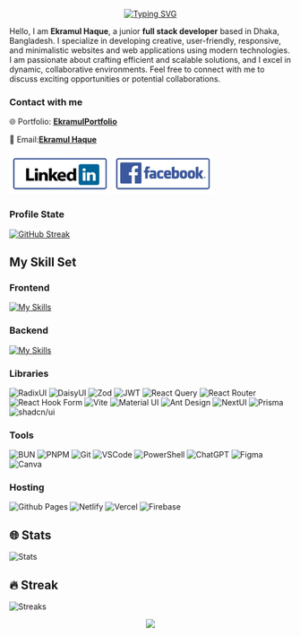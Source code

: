 <p align="center" width="500px">
 <a href="https://git.io/typing-svg"><img src="https://readme-typing-svg.demolab.com?font=Space+Grotesk&pause=1000&color=4078C0&center=true&vCenter=true&random=false&width=450&lines=Welcome+to+my+GitHub+profile+%F0%9F%98%87;Happy+to+see+you+here+%F0%9F%98%80;Specializing+in+Full+Stack+Development+%F0%9F%92%BB;Building+Creative+and+Responsive+Web+Apps+%F0%9F%8C%90;Let's+Collaborate+on+Amazing+Projects+%F0%9F%A4%9D;Feel+Free+to+Reach+Out+%F0%9F%A4%97;Have+a+Great+Day+%F0%9F%98%8A" alt="Typing SVG" /></a>
</p>

Hello, I am **Ekramul Haque**, a junior **full stack developer** based in Dhaka, Bangladesh. I specialize in developing creative, user-friendly, responsive, and minimalistic websites and web applications using modern technologies. I am passionate about crafting efficient and scalable solutions, and I excel in dynamic, collaborative environments. Feel free to connect with me to discuss exciting opportunities or potential collaborations.

<!-- [![Typing SVG](https://readme-typing-svg.herokuapp.com?font=JetBrains+Mono&pause=1000&color=2563EB&center=true&vCenter=true&random=false&width=435&lines=Welcome+to+my+profile!;Nice+to+see+you+here+%F0%9F%91%8B;Feel+free+to+explore+and+connect!)](https://git.io/typing-svg) -->

### Contact with me
🌐 Portfolio: [**EkramulPortfolio**](https://ekramu-portfolio.vercel.app/)

📧 Email:[**Ekramul Haque**](mdekramulhassan168@gmail.com)

<p align="">
  <a href="https://www.linkedin.com/md-ekramul-haque-7ba46632a" target="_blank"><img height="75" src="https://raw.githubusercontent.com/rocktohq/rocktohq/main/assets/images/linkedin.png" /></a>
  <a href="https://www.facebook.com/ekramulhassan28/" target="_blank"><img height="75" src="https://raw.githubusercontent.com/rocktohq/rocktohq/main/assets/images/facebook.png" /></a>
</p>

### Profile State

[![GitHub Streak](https://github-readme-streak-stats.herokuapp.com?user=mohinranait&theme=violet-punch&border_radius=4&mode=weekly)](https://git.io/streak-stats)

## My Skill Set

### Frontend

[![My Skills](https://skillicons.dev/icons?i=javascript,typescript,react,redux,tailwind,bootstrap,html,css&perline=6)](https://skillicons.dev)

### Backend

[![My Skills](https://skillicons.dev/icons?i=nodejs,express,mongodb,postgresql&perline=4)](https://skillicons.dev)

### Libraries
<div>
  <img src="https://img.shields.io/badge/radix%20ui-161618.svg?style=for-the-badge&logo=radix-ui&logoColor=white" alt="RadixUI">
  <img src="https://img.shields.io/badge/daisyui-5A0EF8?style=for-the-badge&logo=daisyui&logoColor=white" alt="DaisyUI">
  <img src="https://img.shields.io/badge/zod-%233068b7.svg?style=for-the-badge&logo=zod&logoColor=white" alt="Zod">
  <img src="https://img.shields.io/badge/JWT-black?style=for-the-badge&logo=JSON%20web%20tokens" alt="JWT">
  <img src="https://img.shields.io/badge/-React%20Query-FF4154?style=for-the-badge&logo=react%20query&logoColor=white" alt="React Query">
  <img src="https://img.shields.io/badge/React_Router-CA4245?style=for-the-badge&logo=react-router&logoColor=white" alt="React Router">
  <img src="https://img.shields.io/badge/React%20Hook%20Form-%23EC5990.svg?style=for-the-badge&logo=reacthookform&logoColor=white" alt="React Hook Form">
  <img src="https://img.shields.io/badge/vite-%23646CFF.svg?style=for-the-badge&logo=vite&logoColor=white" alt="Vite">
  <img src="https://img.shields.io/badge/material%20ui-007FFF?style=for-the-badge&logo=mui&logoColor=white" alt="Material UI">
  <img src="https://img.shields.io/badge/antdesign-0170FE?style=for-the-badge&logo=antdesign&logoColor=white" alt="Ant Design">
  <img src="https://img.shields.io/badge/nextui-000000?style=for-the-badge&logo=nextui&logoColor=white" alt="NextUI">
  <img src="https://img.shields.io/badge/prisma-2D3748?style=for-the-badge&logo=prisma&logoColor=white" alt="Prisma">
  <img src="https://via.placeholder.com/150x28.png?text=shadcn/ui&color=333&style=for-the-badge" alt="shadcn/ui">
</div>


### Tools

  <div>
    <img src="https://img.shields.io/badge/Bun-%23000000.svg?style=for-the-badge&logo=bun&logoColor=white" alt="BUN">
<img src="https://img.shields.io/badge/pnpm-%234a4a4a.svg?style=for-the-badge&logo=pnpm&logoColor=f69220" alt="PNPM">
  <img src="https://img.shields.io/badge/git-%23F05033.svg?style=for-the-badge&logo=git&logoColor=white" alt="Git">
  <img src="https://img.shields.io/badge/VSCode-0078d7.svg?style=for-the-badge&logo=visual-studio-code&logoColor=white" alt="VSCode"> 
 <img src="https://img.shields.io/badge/PowerShell-%235391FE.svg?style=for-the-badge&logo=powershell&logoColor=white" alt="PowerShell"> 
 <img src="https://img.shields.io/badge/chatGPT-74aa9c?style=for-the-badge&logo=openai&logoColor=white" alt="ChatGPT">
 <img src="https://img.shields.io/badge/figma-%23F24E1E.svg?style=for-the-badge&logo=figma&logoColor=white" alt="Figma"> 
 <img src="https://img.shields.io/badge/Canva-%2300C4CC.svg?style=for-the-badge&logo=Canva&logoColor=white" alt="Canva"> 
  </div>




### Hosting
<div>
 <img src="https://img.shields.io/badge/github%20pages-121013?logo=github&logoColor=white&style=for-the-badge" alt="Github Pages">
<img src="https://img.shields.io/badge/netlify-%23000000.svg?style=for-the-badge&logo=netlify&logoColor=#00C7B7" alt="Netlify">
<img src="https://img.shields.io/badge/vercel-%23000000.svg?style=for-the-badge&logo=vercel&logoColor=white" alt="Vercel">
<img src="https://img.shields.io/badge/Firebase-039BE5?style=for-the-badge&logo=Firebase&logoColor=white" alt="Firebase">
</div>




    
    
  





## 🌐 Stats

<!-- ![](http://github-profile-summary-cards.vercel.app/api/cards/profile-details?username=thecodermehedi&theme=github_dark) -->


<!-- ![github-stats](https://stats.dooboo.io/api/github-stats?login=thecodermehedi) -->


  <img style="height: 270; width: 100%;" alt="Stats" src="https://github-readme-stats.vercel.app/api?username=thecodermehedi&layout=compact&hide_border=true&theme=github_dark&show_icons=true&count_private=true&include_all_commits=true&custom_title=Stats\&rank_icon=github&hide_title=true" >

<!--  <img style="height: 200; width: 49%;" alt="Languages" src="https://github-readme-stats.vercel.app/api/top-langs/?username=thecodermehedi&layout=compact&langs_count=8&hide_border=true&theme=github_dark&hide_title=true" > -->



## 🔥 Streak

<img style="height: 270; width: 100%;" alt="Streaks" src="https://github-readme-streak-stats.herokuapp.com?user=thecodermehedi&theme=github-dark-blue&hide_border=true&stroke=0D1117" />








<p align="center"> <img src="https://komarev.com/ghpvc/?username=ekramul28&color=2563EB&style=for-the-badge&label=👁️👁️"> </p>


